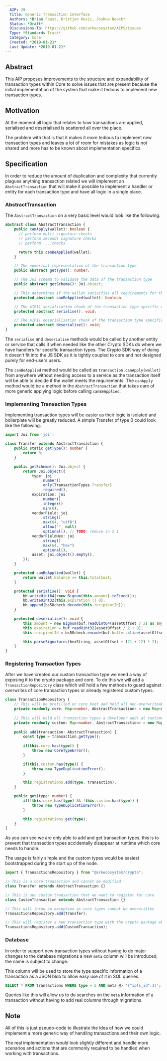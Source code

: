 ```yaml
---
  AIP: 29
  Title: Generic Transaction Interface
  Authors: *Brian Faust, Kristjan Kosic, Joshua Noack*
  Status: *Draft*
  Discussions-To: https://github.com/arkecosystem/AIPS/issues
  Type: *Standards Track*
  Category: Core
  Created: *2019-01-21*
  Last Update: *2019-01-21*
---
```


## Abstract

This AIP proposes improvements to the structure and expandability of transaction types within Core to solve issues that are present because the initial implementation of the system that make it tedious to implement new transaction types.

## Motivation

At the moment all logic that relates to how transactions are applied, serialised and deserialised is scattered all over the place.

The problem with that is that it makes it more tedious to implement new transaction types and leaves a lot of room for mistakes as logic is not shared and more has to be known about implementation specifics.

## Specification

In order to reduce the amount of duplication and complexity that currently plagues anything transaction related we will implement an `AbstractTransaction` that will make it possible to implement a handler or entity for each transaction type and have all logic in a single place.

### AbstractTransaction

The `AbstractTransaction` on a very basic level would look like the following.

```ts
abstract class AbstractTransaction {
    public canApply(wallet): boolean {
      // perform multi signature checks
      // perform seconds signature checks
      // perform ... checks

      return this.canBeApplied(wallet);
    }

    // The numerical representation of the transaction type
    public abstract getType(): number;

    // The Joi schema to validate the data of the transaction type
    public abstract getSchema(): Joi.object;

    // This determines if the wallet satisifies all requirements for the transaction to be processed.
    protected abstract canBeApplied(wallet): boolean;

    // The AIP11 serialisation chunk of the transaction type specific data
    protected abstract serialise(): void;

    // The AIP11 deserialisation chunk of the transaction type specific data
    protected abstract deserialise(): void;
}
```

The `serialise` and `deserialise` methods would be called by another entity or service that calls it when needed like the other Crypto SDKs do where we have handlers for specific transaction types. The Crypto SDK way of doing it doesn't fit into the JS SDK as it is tightly coupled to core and not designed purely for end-users users.

The `canBeApplied` method would be called as `transaction.canApply(wallet)` from anywhere without needing access to a service as the transaction itself will be able to decide if the wallet meets the requirements. The `canApply` method would be a method in the `AbstractTransaction` that takes care of more generic applying logic before calling `canBeApplied`.

### Implementing Transaction Types

Implementing transaction types will be easier as their logic is isolated and boilerplate will be greatly reduced. A simple Transfer of type 0 could look like the following.

```ts
import Joi from 'joi';

class Transfer extends AbstractTransaction {
    public static getType(): number {
        return 0;
    }

    public getSchema(): Joi.object {
        return Joi.object({
            type: joi
                .number()
                .only(TransactionTypes.Transfer)
                .required(),
            expiration: joi
                .number()
                .integer()
                .min(0),
            vendorField: joi
                .string()
                .max(64, "utf8")
                .allow("", null)
                .optional(), // TODO: remove in 2.1
            vendorFieldHex: joi
                .string()
                .max(64, "hex")
                .optional(),
            asset: joi.object().empty(),
        });
    }

    protected canBeApplied(wallet) {
        return wallet.balance >= this.totalCost;
    }

    protected serialise(): void {
        bb.writeUint64(+new Bignum(this.amount).toFixed());
        bb.writeUint32(this.expiration || 0);
        bb.append(bs58check.decode(this.recipientId));
    }

    protected deserialise(): void {
        this.amount = new Bignum(buf.readUint64(assetOffset / 2) as any);
        this.expiration = buf.readUint32(assetOffset / 2 + 8);
        this.recipientId = bs58check.encode(buf.buffer.slice(assetOffset / 2 + 12, assetOffset / 2 + 12 + 21));

        this.parseSignatures(hexString, assetOffset + (21 + 12) * 2);
    }
}
```

### Registering Transaction Types

After we have created our custom transaction type we need a way of exposing it to the crypto package and core. To do this we will add a `TransactionRepository` class which will hold a few methods to guard against overwrites of core transaction types or already registered custom types.

```ts
class TransactionRepository {
    // This will be prefilled on core boot and hold all non-overwriteable transaction types
    private readonly core: Map<number, AbstractTransaction> = new Map<number, AbstractTransaction>();
    
    // This will hold all transaction types a developer adds at runtime which are not part of what core ships with out of the box
    private readonly custom: Map<number, AbstractTransaction> = new Map<number, AbstractTransaction>();
    
    public add(transaction: AbstractTransaction) {
        const type = transaction.getType();
        
        if(this.core.has(type)) {
            throw new CoreTypeError();
        }

        if(this.custom.has(type)) {
            throw new TypeDuplicationError();
        }

        this.registrations.add(type, transaction);
    }

    public get(type: number) {
        if(!this.core.has(type) && !this.custom.has(type)) {
            throw new TypeDuplicationError();
        }

        this.registrations.get(type);
    }
}
```

As you can see we are only able to add and get transaction types, this is to prevent that transaction types accidentally disappear at runtime which core needs to handle.

The usage is fairly simple and the custom types would be easiest bootstrapped during the start up of the node.

```ts
import { TransactionsRepository } from "@arkecosystem/crypto";

// This is a core transaction and cannot be modified
class Transfer extends AbstractTransaction {}

// This is our custom transaction that we want to register for core
class CustomTransaction extends AbstractTransaction {}

// This will throw an exception as core types cannot be overwritten
TransactionsRepository.add(Transfer);

// This will register a new transaction type with the crypto package which core will be able to pick up
TransactionsRepository.add(CustomTransaction);
```

### Database

In order to support new transaction types without having to do major changes to the database migrations a new `meta` column will be introduced, the name is subject to change.

This column will be used to store the type specific information of a transaction as a JSON blob to allow easy use of it in SQL queries.

```sql
SELECT * FROM transactions WHERE type = 5 AND meta @> '{"ipfs_id":1}';
```

Queries like this will allow us to do searches on the `meta` information of a transaction without having to add real columns through migrations.

## Note

All of this is just pseudo-code to illustrate the idea of how we could implement a more generic way of handling transactions and their own logic.

The real implementation would look slightly different and handle more scenarios and actions that are commonly required to be handled when working with transactions.
